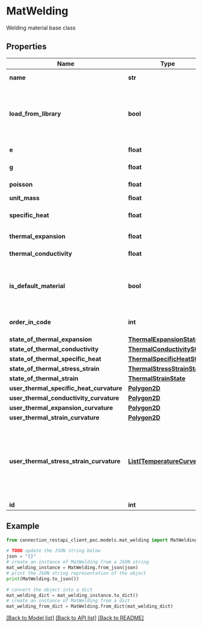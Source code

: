 # MatWelding

Welding material base class

## Properties

Name | Type | Description | Notes
------------ | ------------- | ------------- | -------------
**name** | **str** | Name of material | [optional] 
**load_from_library** | **bool** | Load from library - try override properties from library find material by name | [optional] 
**e** | **float** | Young&#39;s modulus | [optional] 
**g** | **float** | Shear modulus | [optional] 
**poisson** | **float** | Poisson&#39;s ratio | [optional] 
**unit_mass** | **float** | Unit weight | [optional] 
**specific_heat** | **float** | Specific heat capacity | [optional] 
**thermal_expansion** | **float** | Thermal expansion | [optional] 
**thermal_conductivity** | **float** | Thermal conductivity | [optional] 
**is_default_material** | **bool** | True if material is default material from the code | [optional] 
**order_in_code** | **int** | Order of this material in the code | [optional] 
**state_of_thermal_expansion** | [**ThermalExpansionState**](ThermalExpansionState.md) |  | [optional] 
**state_of_thermal_conductivity** | [**ThermalConductivityState**](ThermalConductivityState.md) |  | [optional] 
**state_of_thermal_specific_heat** | [**ThermalSpecificHeatState**](ThermalSpecificHeatState.md) |  | [optional] 
**state_of_thermal_stress_strain** | [**ThermalStressStrainState**](ThermalStressStrainState.md) |  | [optional] 
**state_of_thermal_strain** | [**ThermalStrainState**](ThermalStrainState.md) |  | [optional] 
**user_thermal_specific_heat_curvature** | [**Polygon2D**](Polygon2D.md) |  | [optional] 
**user_thermal_conductivity_curvature** | [**Polygon2D**](Polygon2D.md) |  | [optional] 
**user_thermal_expansion_curvature** | [**Polygon2D**](Polygon2D.md) |  | [optional] 
**user_thermal_strain_curvature** | [**Polygon2D**](Polygon2D.md) |  | [optional] 
**user_thermal_stress_strain_curvature** | [**List[TemperatureCurve2D]**](TemperatureCurve2D.md) | User-defined curvature for thermal stress,strain { Temperature &#x3D; Θ[K], {x &#x3D; ε[-], y &#x3D; σ[Pa]}} | [optional] 
**id** | **int** | Element Id | [optional] 

## Example

```python
from connection_restapi_client_poc.models.mat_welding import MatWelding

# TODO update the JSON string below
json = "{}"
# create an instance of MatWelding from a JSON string
mat_welding_instance = MatWelding.from_json(json)
# print the JSON string representation of the object
print(MatWelding.to_json())

# convert the object into a dict
mat_welding_dict = mat_welding_instance.to_dict()
# create an instance of MatWelding from a dict
mat_welding_from_dict = MatWelding.from_dict(mat_welding_dict)
```
[[Back to Model list]](../README.md#documentation-for-models) [[Back to API list]](../README.md#documentation-for-api-endpoints) [[Back to README]](../README.md)


